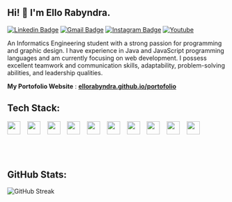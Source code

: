## Hi! 👋 I'm Ello Rabyndra.

[![Linkedin Badge](https://img.shields.io/badge/-LinkedIn-blue?style=flat-square&logo=Linkedin&logoColor=white&link=https://linkedin.com/in/ello-rabyndra/)](https://linkedin.com/in/ello-rabyndra/)
[![Gmail Badge](https://img.shields.io/badge/-Gmail-d14836?style=flat-square&logo=Gmail&logoColor=white&link=mailto:ellorabyndra123@gmail.com)](mailto:ellorabyndra123@gmail.com)
[![Instagram Badge](https://img.shields.io/badge/-Instagram-e4405f?style=flat-square&logo=Instagram&logoColor=white&link=https://www.instagram.com/ellorabyndra/)](https://www.instagram.com/ellorabyndra/)
[![Youtube](https://img.shields.io/badge/-Youtube-ed3d26?style=flat-square&logo=Youtube&logoColor=white&link=https://www.youtube.com/@ElloRabyndra)](https://www.youtube.com/@ElloRabyndra)


An Informatics Engineering student with a strong passion for programming and graphic design. I have experience in Java and JavaScript programming languages and am currently focusing on web development. I possess excellent teamwork and communication skills, adaptability, problem-solving abilities, and leadership qualities.


 **My Portofolio Website** : [**ellorabyndra.github.io/portofolio**](https://ellorabyndra.github.io/portofolioV2/)

## Tech Stack:

<p align="left">
  <img src="https://cdn.jsdelivr.net/gh/devicons/devicon/icons/html5/html5-original.svg" width="30px"/>
  &nbsp;&nbsp;
  <img src="https://cdn.jsdelivr.net/gh/devicons/devicon/icons/css3/css3-original.svg" width="30px"/>
  &nbsp;&nbsp;
  <img src="https://cdn.jsdelivr.net/gh/devicons/devicon/icons/javascript/javascript-original.svg" width="30px"/>
  &nbsp;&nbsp;
  <img src="https://cdn.jsdelivr.net/gh/devicons/devicon/icons/java/java-original.svg" width="30px"/>
  &nbsp;&nbsp;
  <img src="https://cdn.jsdelivr.net/gh/devicons/devicon/icons/php/php-original.svg" width="30px"/>
  &nbsp;&nbsp;
  <img src="https://cdn.jsdelivr.net/gh/devicons/devicon/icons/mysql/mysql-original.svg" width="30px"/>
  &nbsp;&nbsp;
  <img src="https://cdn.jsdelivr.net/gh/devicons/devicon/icons/react/react-original.svg" width="30px"/>
  &nbsp;&nbsp;
  <img src="https://cdn.jsdelivr.net/gh/devicons/devicon/icons/nodejs/nodejs-original.svg" width="30px"/>
  &nbsp;&nbsp;
  <img src="https://img.shields.io/badge/-404D59?style=flat&logo=express&logoColor=white" height="30px"/>
  &nbsp;&nbsp;
  <img src="https://cdn.jsdelivr.net/gh/devicons/devicon/icons/git/git-original.svg" width="30px"/>
</p>

<br><br>

## GitHub Stats:

![GitHub Streak](https://nirzak-streak-stats.vercel.app/?user=ElloRabyndra&theme=dark&hide_border=false)
